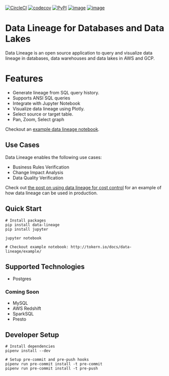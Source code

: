 [![CircleCI](https://circleci.com/gh/tokern/data-lineage.svg?style=svg)](https://circleci.com/gh/tokern/data-lineage)
[![codecov](https://codecov.io/gh/tokern/data-lineage/branch/master/graph/badge.svg)](https://codecov.io/gh/tokern/data-lineage)
[![PyPI](https://img.shields.io/pypi/v/data-lineage.svg)](https://pypi.python.org/pypi/data-lineage)
[![image](https://img.shields.io/pypi/l/data-lineage.svg)](https://pypi.org/project/data-lineage/)
[![image](https://img.shields.io/pypi/pyversions/data-lineage.svg)](https://pypi.org/project/data-lineage/)

# Data Lineage for Databases and Data Lakes

Data Lineage is an open source application to query and visualize data lineage in databases, 
data warehouses and data lakes in AWS and GCP.


# Features
* Generate lineage from SQL query history.
* Supports ANSI SQL queries
* Integrate with Jupyter Notebook
* Visualize data lineage using Plotly. 
* Select source or target table.
* Pan, Zoom, Select graph

Checkout an [example data lineage notebook](http://tokern.io/docs/data-lineage/example/).

## Use Cases

Data Lineage enables the following use cases:

* Business Rules Verification
* Change Impact Analysis
* Data Quality Verification

Check out [the post on using data lineage for cost control](https://tokern.io/blog/data-lineage-on-redshift/) for an 
example of how data lineage can be used in production.

## Quick Start
```shell script
# Install packages
pip install data-lineage
pip install jupyter

jupyter notebook

# Checkout example notebook: http://tokern.io/docs/data-lineage/example/ 

```

## Supported Technologies

* Postgres

### Coming Soon

* MySQL
* AWS Redshift
* SparkSQL
* Presto

## Developer Setup
```shell script
# Install dependencies
pipenv install --dev

# Setup pre-commit and pre-push hooks
pipenv run pre-commit install -t pre-commit
pipenv run pre-commit install -t pre-push
```

